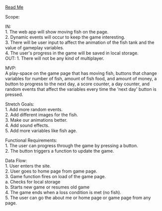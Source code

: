[Read Me](./README.md)

Scope:

IN: 	
	1. The web app will show moving fish on the page.  
	2. Dynamic events will occur to keep the game interesting.  
	3. There will be user input to affect the animation of the fish tank and the value of gameplay variables.  
	4. The user's progress in the game will be saved in local storage.  
OUT: 
	1. There will not be any kind of multiplayer.  


MVP:  
	A play-space on the game page that has moving fish, buttons that change variables for number of fish, amount of fish food, and amount of money, a button to progress to the next day, a score counter, a day counter, and random events that affect the variables every time the 'next day' button is pressed.  


Stretch Goals:  
	1. Add more random events.  
	2. Add different images for the fish.  
	3. Make our animations better.  
	4. Add sound effects.  
	5. Add more variables like fish age.  


Functional Requirements:  
	1. The user can progress through the game by pressing a button.  
	2. The button triggers a function to update the game.  


Data Flow:  
	1. User enters the site.  
	2. User goes to home page from game page.  
	3. Game function fires on load of the game page.  
		a. Checks for local storage  
		b. Starts new game or resumes old game  
	4. The game ends when a loss condition is met (no fish).  
	5. The user can go the about me or home page or game page from any page.  
